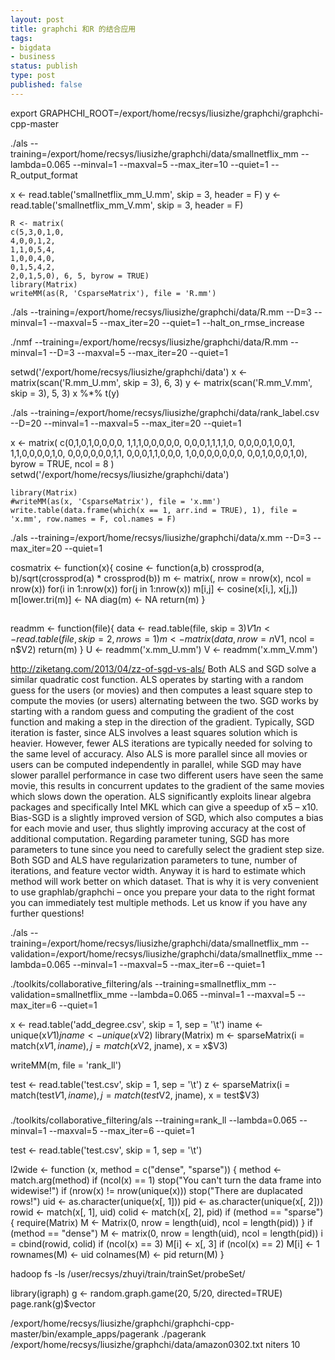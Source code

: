 ```yaml
--- 
layout: post
title: graphchi 和R 的结合应用
tags: 
- bigdata
- business
status: publish
type: post
published: false
---
```


export GRAPHCHI_ROOT=/export/home/recsys/liusizhe/graphchi/graphchi-cpp-master

./als --training=/export/home/recsys/liusizhe/graphchi/data/smallnetflix_mm --lambda=0.065 --minval=1 --maxval=5 --max_iter=10 --quiet=1 --R_output_format

x <- read.table('smallnetflix_mm_U.mm', skip = 3, header = F)
y <- read.table('smallnetflix_mm_V.mm', skip = 3, header = F)

	R <- matrix(
	c(5,3,0,1,0,
	4,0,0,1,2,
	1,1,0,5,4,
	1,0,0,4,0,
	0,1,5,4,2,
	2,0,1,5,0), 6, 5, byrow = TRUE)
	library(Matrix)
	writeMM(as(R, 'CsparseMatrix'), file = 'R.mm')

./als --training=/export/home/recsys/liusizhe/graphchi/data/R.mm --D=3 --minval=1 --maxval=5 --max_iter=20 --quiet=1 --halt_on_rmse_increase

./nmf --training=/export/home/recsys/liusizhe/graphchi/data/R.mm --minval=1 --D=3 --maxval=5 --max_iter=20 --quiet=1

setwd('/export/home/recsys/liusizhe/graphchi/data')
x <- matrix(scan('R.mm_U.mm', skip = 3), 6, 3)
y <- matrix(scan('R.mm_V.mm', skip = 3), 5, 3)
x %*% t(y)



./als --training=/export/home/recsys/liusizhe/graphchi/data/rank_label.csv --D=20 --minval=1 --maxval=5 --max_iter=20 --quiet=1



x <- matrix(
c(0,1,0,1,0,0,0,0,
1,1,1,0,0,0,0,0,
0,0,0,1,1,1,1,0,
0,0,0,0,1,0,0,1,
1,1,0,0,0,0,1,0,
0,0,0,0,0,0,1,1,
0,0,0,1,1,0,0,0,
1,0,0,0,0,0,0,0,
0,0,1,0,0,0,1,0), byrow = TRUE, ncol = 8
)
setwd('/export/home/recsys/liusizhe/graphchi/data')

	library(Matrix)
	#writeMM(as(x, 'CsparseMatrix'), file = 'x.mm')
	write.table(data.frame(which(x == 1, arr.ind = TRUE), 1), file = 'x.mm', row.names = F, col.names = F)
	

./als --training=/export/home/recsys/liusizhe/graphchi/data/x.mm --D=3 --max_iter=20 --quiet=1

cosmatrix <- function(x){
cosine <- function(a,b) crossprod(a, b)/sqrt(crossprod(a) * crossprod(b))
m <- matrix(, nrow = nrow(x), ncol = nrow(x))
for(i in 1:nrow(x)) for(j in 1:nrow(x)) m[i,j] <- cosine(x[i,], x[j,])
m[lower.tri(m)] <- NA
diag(m) <- NA
return(m)
}

## 


readmm <- function(file){
	data <- read.table(file, skip = 3)$V1
	n <- read.table(file, skip = 2, nrows = 1)
	m <- matrix(data, nrow = n$V1, ncol = n$V2)
	return(m)
}
U <- readmm('x.mm_U.mm')
V <- readmm('x.mm_V.mm')


http://ziketang.com/2013/04/zz-of-sgd-vs-als/
Both ALS and SGD solve a similar quadratic cost function. ALS operates by starting with a random guess for the users (or movies) and then computes a least square step to compute the movies (or users) alternating between the two. SGD works by starting with a random guess and computing the gradient of the cost function and making a step in the direction of the gradient.
Typically, SGD iteration is faster, since ALS involves a least squares solution which is heavier. However, fewer ALS iterations are typically needed for solving to the same level of accuracy. Also ALS is more parallel since all movies or users can be computed independently in parallel, while SGD may have slower parallel performance in case two different users have seen the same movie, this results in concurrent updates to the gradient of the same movies which slows down the operation.
ALS significantly exploits linear algebra packages and specifically Intel MKL which can give a speedup of x5 – x10.
Bias-SGD is a slightly improved version of SGD, which also computes a bias for each movie and user, thus slightly improving accuracy at the cost of additional computation.
Regarding parameter tuning, SGD has more parameters to tune since you need to carefully select the gradient step size. Both SGD and ALS have regularization parameters to tune, number of iterations, and feature vector width.
Anyway it is hard to estimate which method will work better on which dataset. That is why it is very convenient to use graphlab/graphchi – once you prepare your data to the right format you can immediately test multiple methods.
Let us know if you have any further questions!



./als --training=/export/home/recsys/liusizhe/graphchi/data/smallnetflix_mm --validation=/export/home/recsys/liusizhe/graphchi/data/smallnetflix_mme --lambda=0.065 --minval=1 --maxval=5 --max_iter=6 --quiet=1


./toolkits/collaborative_filtering/als --training=smallnetflix_mm --validation=smallnetflix_mme --lambda=0.065 --minval=1 --maxval=5 --max_iter=6 --quiet=1



x <- read.table('add_degree.csv', skip = 1, sep = '\t') 
iname <- unique(x$V1)
jname <- unique(x$V2)
library(Matrix)
m <- sparseMatrix(i = match(x$V1, iname), j = match(x$V2, jname), x = x$V3)

writeMM(m, file = 'rank_ll')

test <- read.table('test.csv', skip = 1, sep = '\t')
z <- sparseMatrix(i = match(test$V1, iname), j = match(test$V2, jname), x = test$V3)


###
./toolkits/collaborative_filtering/als --training=rank_ll --lambda=0.065 --minval=1 --maxval=5 --max_iter=6 --quiet=1


test <- read.table('test.csv', skip = 1, sep = '\t')




l2wide <- 
function (x, method = c("dense", "sparse"))
{
    method <- match.arg(method)
    if (ncol(x) == 1)
        stop("You can't turn the data frame into widewise!")
    if (nrow(x) != nrow(unique(x)))
        stop("There are duplacated rows!")
    uid <- as.character(unique(x[, 1]))
    pid <- as.character(unique(x[, 2]))
    rowid <- match(x[, 1], uid)
    colid <- match(x[, 2], pid)
    if (method == "sparse") {
        require(Matrix)
        M <- Matrix(0, nrow = length(uid), ncol = length(pid))
    }
    if (method == "dense")
        M <- matrix(0, nrow = length(uid), ncol = length(pid))
    i = cbind(rowid, colid)
    if (ncol(x) == 3)
        M[i] <- x[, 3]
    if (ncol(x) == 2)
        M[i] <- 1
    rownames(M) <- uid
    colnames(M) <- pid
    return(M)
}

hadoop fs -ls /user/recsys/zhuyi/train/trainSet/probeSet/





library(igraph)
g <- random.graph.game(20, 5/20, directed=TRUE)
page.rank(g)$vector

/export/home/recsys/liusizhe/graphchi/graphchi-cpp-master/bin/example_apps/pagerank
./pagerank /export/home/recsys/liusizhe/graphchi/data/amazon0302.txt  niters 10









